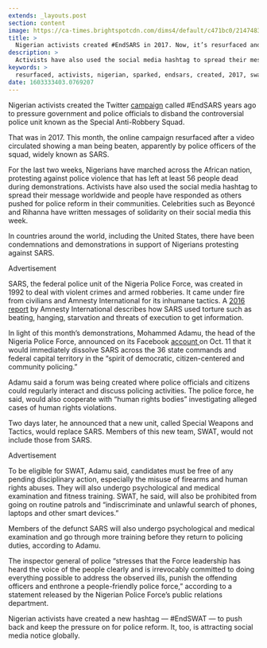 ```yaml
--- 
extends: _layouts.post 
section: content 
image: https://ca-times.brightspotcdn.com/dims4/default/c471bc0/2147483647/strip/true/crop/5184x2722+0+367/resize/1200x630!/quality/90/?url=https%3A%2F%2Fcalifornia-times-brightspot.s3.amazonaws.com%2Fbf%2Fe1%2F40b775e9200012dd12bec636457e%2F837125a6dc744141ac950cb1b963398f 
title: > 
  Nigerian activists created #EndSARS in 2017. Now, it’s resurfaced and sparked a social media movement 
description: > 
  Activists have also used the social media hashtag to spread their message worldwide and people have responded as others pushed for police reform in their communities.Celebrities such as Beyoncé and Rihanna have written messages of solidarity on their social media this week.The police force, he said, would also cooperate with “human rights bodies” investigating alleged cases of human rights violations.Nigerian activists have created a new hashtag — #EndSWAT — to push back and keep the pressure on for police reform.It, too, is attracting social media notice globally. 
keywords: > 
  resurfaced, activists, nigerian, sparked, endsars, created, 2017, swat, rights, human, social, force, sars, unit, movement, demonstrations, media 
date: 1603333403.0769207 
--- 
```

<div><p>Nigerian activists created the Twitter <a class="link" href="https://www.citizengo.org/en/96693-national-assembly-end-sars-national-criminal-operation-reform-police?tc=tw&amp;tcid=43572660" target="_blank">campaign</a> called #EndSARS years ago to pressure government and police officials to disband the controversial police unit known as the Special Anti-Robbery Squad. </p><p>That was in 2017. This month, the online campaign resurfaced after a video circulated showing a man being beaten, apparently by police officers of the squad, widely known as SARS. </p><p>For the last two weeks, Nigerians have marched across the African nation, protesting against police violence  that has left at least 56 people dead during demonstrations. Activists have also used the social media hashtag to spread their message worldwide and people have responded as others pushed for police reform in their communities. Celebrities such as Beyonc&#233; and Rihanna have written messages of solidarity on their social media this week. </p><p>In countries around the world, including the United States, there have been condemnations and demonstrations in support of Nigerians protesting against SARS.</p><p class="google-dfp-ad-caption">Advertisement</p>
    <p id="google-ad9258c555-4dc7-4f01-9473-ec4a3530d085" class="google-dfp-ad injected">
        <p class="google-dfp-ad-placeholder"></p>
    </p>
<p>SARS, the federal police unit of the Nigeria Police Force, was created in 1992 to deal with violent crimes and armed robberies. It came under fire from civilians and Amnesty International for its inhumane tactics. A <a class="link" href="https://www.amnesty.org/download/Documents/AFR4448682016ENGLISH.PDF" target="_blank">2016 report</a> by Amnesty International describes how SARS used torture such as beating, hanging, starvation and threats of execution to get information. </p><p>In light of this month&#8217;s demonstrations, Mohammed Adamu, the head of the Nigeria Police Force, announced on its Facebook <a class="link" href="https://www.facebook.com/ngpolice/?ref=page_internal" target="_blank">account </a>on Oct. 11 that it would immediately dissolve SARS across the 36 state commands and federal capital territory in the &#8220;spirit of democratic, citizen-centered and community policing.&#8221; </p><p>Adamu said a forum was being created where police officials and citizens could regularly interact and discuss policing activities. The police force, he said, would also cooperate with &#8220;human rights bodies&#8221; investigating alleged cases of human rights violations. </p><p>Two days later, he announced that a new unit, called Special Weapons and Tactics, would replace SARS. Members of this new team, SWAT, would not include those from SARS. </p><p class="google-dfp-ad-caption">Advertisement</p>
    <p id="google-ad934c6b3c-6165-4175-9a9a-993afaadefbc" class="google-dfp-ad injected">
        <p class="google-dfp-ad-placeholder"></p>
    </p>
<p></p><p id="nativo_1"></p><p>To be eligible for SWAT, Adamu said, candidates must be free of any pending disciplinary action, especially the misuse of firearms and human rights abuses. They will also undergo psychological and medical examination and fitness training. SWAT, he said, will also be prohibited from going on routine patrols and &#8220;indiscriminate and unlawful search of phones, laptops and other smart devices.&#8221; </p><p>Members of the defunct SARS will also undergo psychological and medical examination and go through more training before they return to policing duties, according to Adamu. </p><p> The inspector general of police &#8220;stresses that the Force leadership has heard the voice of the people clearly and is irrevocably committed to doing everything possible to address the observed ills, punish the offending officers and enthrone a people-friendly police force,&#8221; according to a statement released by the Nigerian Police Force&#8217;s public relations department. </p><p>Nigerian activists have created a new hashtag &#8212; #EndSWAT &#8212; to push back and keep the pressure on for police reform. It, too, is attracting social media notice globally.</p></div>